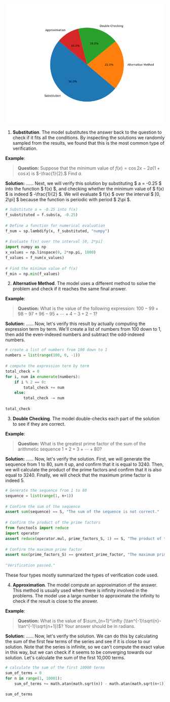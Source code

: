 ![distribution](./verify_type_pie.png)

1. **Substitution**. The model substitutes the answer back to the question to check if it fits all the conditions. By inspecting the solutions we randomly sampled from the results, we found that this is the most common type of verification.

**Example**:
> **Question:** Suppose that the minimum value of $f(x) = \cos 2x - 2a (1 + \cos x)$ is $-\frac{1}{2}.$  Find $a.$
>
> 
**Solution:**
......
Next, we will verify this solution by substituting $ a = -0.25 $ into the function $ f(x) $, and checking whether the minimum value of $ f(x) $ is indeed $ -\frac{1}{2} $. We will evaluate $ f(x) $ over the interval $ [0, 2\pi] $ because the function is periodic with period $ 2\pi $.
```python
# Substitute a = -0.25 into f(x)
f_substituted = f.subs(a, -0.25)

# Define a function for numerical evaluation
f_num = sp.lambdify(x, f_substituted, "numpy")

# Evaluate f(x) over the interval [0, 2*pi]
import numpy as np
x_values = np.linspace(0, 2*np.pi, 1000)
f_values = f_num(x_values)

# Find the minimum value of f(x)
f_min = np.min(f_values)
```

2. **Alternative Method**. The model uses a different method to solve the problem and check if it reaches the same final answer.

**Example**:
> **Question:** What is the value of the following expression: $100 - 99 +98 - 97 + 96 - 95 + \cdots + 4 - 3 +2 - 1$?
>
> 
**Solution:**
......
Now, let's verify this result by actually computing the expression term by term. We'll create a list of numbers from 100 down to 1, then add the even-indexed numbers and subtract the odd-indexed numbers.
```python
# create a list of numbers from 100 down to 1
numbers = list(range(100, 0, -1))

# compute the expression term by term
total_check = 0
for i, num in enumerate(numbers):
    if i % 2 == 0:
        total_check += num
    else:
        total_check -= num

total_check
```

3. **Double Checking**. The model double-checks each part of the solution to see if they are correct.

**Example**:
> **Question:** What is the greatest prime factor of the sum of the arithmetic sequence $1 + 2 + 3 + \cdots + 80$?
>
> 
**Solution:**
......
Now, let's verify the solution.
First, we will generate the sequence from 1 to 80, sum it up, and confirm that it is equal to 3240.
Then, we will calculate the product of the prime factors and confirm that it is also equal to 3240.
Finally, we will check that the maximum prime factor is indeed 5.
```python
# Generate the sequence from 1 to 80
sequence = list(range(1, n+1))

# Confirm the sum of the sequence
assert sum(sequence) == S, "The sum of the sequence is not correct."

# Confirm the product of the prime factors
from functools import reduce
import operator
assert reduce(operator.mul, prime_factors_S, 1) == S, "The product of the prime factors is not correct."

# Confirm the maximum prime factor
assert max(prime_factors_S) == greatest_prime_factor, "The maximum prime factor is not correct."

"Verification passed."
```

These four types mostly summarized the types of verification code used. 

4. **Approximation**. The model compute an approximation of the answer. This method is usually used when there is infinity involved in the problems. The model use a large number to approximate the infinity to check if the result is close to the answer.

**Example**:
> **Question:** What is the value of $\sum_{n=1}^\infty  (\tan^{-1}\sqrt{n}-\tan^{-1}\sqrt{n+1})$?
Your answer should be in radians.
>
> 
**Solution:**
......
Now, let's verify the solution. We can do this by calculating the sum of the first few terms of the series and see if it is close to our solution. Note that the series is infinite, so we can't compute the exact value in this way, but we can check if it seems to be converging towards our solution. Let's calculate the sum of the first 10,000 terms.
```python
# calculate the sum of the first 10000 terms
sum_of_terms = 0
for n in range(1, 10001):
    sum_of_terms += math.atan(math.sqrt(n)) - math.atan(math.sqrt(n+1))

sum_of_terms
```
